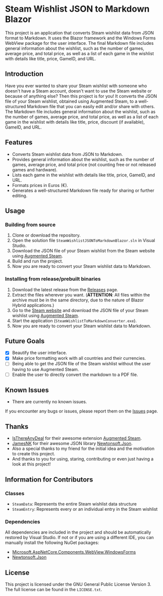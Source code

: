 # Steam Wishlist JSON to Markdown Blazor

This project is an application that converts Steam wishlist data from JSON format to Markdown. It uses the Blazor framework and the Windows Forms WebView package for the user interface. The final Markdown file includes general information about the wishlist, such as the number of games, average price, and total price, as well as a list of each game in the wishlist with details like title, price, GameID, and URL.

## Introduction

Have you ever wanted to share your Steam wishlist with someone who doesn't have a Steam account, doesn't want to use the Steam website or because of anything else? Then this project is for you! It converts the JSON file of your Steam wishlist, obtained using Augmented Steam, to a well-structured Markdown file that you can easily edit and/or share with others. The Markdown file includes general information about the wishlist, such as the number of games, average price, and total price, as well as a list of each game in the wishlist with details like title, price, discount (if available), GameID, and URL.

## Features

- Converts Steam wishlist data from JSON to Markdown.
- Provides general information about the wishlist, such as the number of games, average price, and total price (not counting free or not released games and hardware).
- Lists each game in the wishlist with details like title, price, GameID, and URL.
- Formats prices in Euros (€).
- Generates a well-structured Markdown file ready for sharing or further editing.

## Usage

### Building from source

1. Clone or download the repository.
2. Open the solution file `SteamWishlistJSONToMarkdownBlazor.sln` in Visual Studio.
3. Download the JSON file of your Steam wishlist from the Steam website using [Augmented Steam](https://github.com/IsThereAnyDeal/AugmentedSteam).
4. Build and run the project.
5. Now you are ready to convert your Steam wishlist data to Markdown.

### Installing from release/prebuilt binaries

1. Download the latest release from the [Releases](https://github.com/KylerianHD/Steam-Wishlist-To-Markdown-Converter/releases/latest) page.
2. Extract the files wherever you want. (**ATTENTION**: All files within the archive must be in the same directory, due to the nature of Blazor Hybrid applications.)
4. Go to the [Steam website](https://store.steampowered.com/wishlist) and download the JSON file of your Steam wishlist using [Augmented Steam](https://github.com/IsThereAnyDeal/AugmentedSteam).
5. Start the application (`SteamWishlistToMarkdownConverter.exe`).
6. Now you are ready to convert your Steam wishlist data to Markdown.

## Future Goals

- [X] Beautify the user interface.
- [X] Make price formatting work with all countries and their currencies.
- [ ] Being able to get the JSON file of the Steam wishlist without the user having to use Augmented Steam.
- [ ] Enable the user to directly convert the markdown to a PDF file.

## Known Issues

- There are currently no known issues.

If you encounter any bugs or issues, please report them on the [Issues](https://github.com/KylerianHD/Steam-Wishlist-To-Markdown-Converter/issues) page.

## Thanks

- [IsThereAnyDeal](https://isthereanydeal.com/) for their awesome extension [Augmented Steam](https://github.com/IsThereAnyDeal/AugmentedSteam).
- [JamesNK](https://github.com/JamesNK) for their awesome JSON library [Newtonsoft.Json](https://github.com/JamesNK/Newtonsoft.Json).
- Also a special thanks to my friend for the initial idea and the motivation to create this project.
- And thanks to you for using, staring, contributing or even just having a look at this project! 

## Information for Contributors

### Classes

- `SteamData`: Represents the entire Steam wishlist data structure
- `SteamEntry`: Represents every or an individual entry in the Steam wishlist

### Dependencies

All dependencies are included in the project and should be automatically restored by Visual Studio. If not or if you are using a different IDE, you can manually install the following NuGet packages:
- [Microsoft.AspNetCore.Components.WebView.WindowsForms](https://www.nuget.org/packages/Microsoft.AspNetCore.Components.WebView.WindowsForms/)
- [Newtonsoft.Json](https://www.nuget.org/packages/Newtonsoft.Json)

## License

This project is licensed under the GNU General Public License Version 3. The full license can be found in the `LICENSE.txt`.
